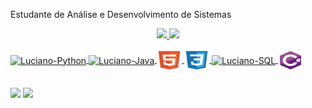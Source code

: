 Estudante de Análise e Desenvolvimento de Sistemas

<div align="center">
  <a href="https://github.com/LucianoBruno1">
  <img height="180em" src="https://github-readme-stats.vercel.app/api?username=LucianoBruno1&show_icons=true&theme=dark&include_all_commits=true&count_private=true"/>
  <img height="180em" src="https://github-readme-stats.vercel.app/api/top-langs/?username=LucianoBruno1&layout=compact&langs_count=7&theme=dark"/>
</div>

<div style="display: inline_block"><br>
  <img align="center" alt="Luciano-Python" height="30" width="40" src="https://cdn.jsdelivr.net/gh/devicons/devicon/icons/python/python-original.svg">
  <img align="center" alt="Luciano-Java" height="30" width="40" src="https://cdn.jsdelivr.net/gh/devicons/devicon/icons/java/java-original.svg">
  <img align="center" alt="Luciano-HTML" height="30" width="40" src="https://raw.githubusercontent.com/devicons/devicon/master/icons/html5/html5-original.svg">
  <img align="center" alt="Luciano-CSS" height="30" width="40" src="https://raw.githubusercontent.com/devicons/devicon/master/icons/css3/css3-original.svg">
  <img align="center" alt="Luciano-SQL" height="30" width="40" src="https://user-images.githubusercontent.com/40461634/114240226-2f506580-9955-11eb-849b-  e2a25117d681.png">
  <img align="center" alt="Rafa-Csharp" height="30" width="40" src="https://raw.githubusercontent.com/devicons/devicon/master/icons/csharp/csharp-original.svg">
  
  </div>
  
  ##
  
  <div> 

  <a href = "mailto:luciaanobruno@gmail.com"><img src="https://img.shields.io/badge/Gmail-D14836?style=for-the-badge&logo=gmail&logoColor=white" target="_blank"></a>
  <a href="https://www.linkedin.com/in/luciano-bruno-8b2730235/" target="_blank"><img src="https://img.shields.io/badge/-LinkedIn-%230077B5?style=for-the-badge&logo=linkedin&logoColor=white" target="_blank"></a> 
   

    
</div>
